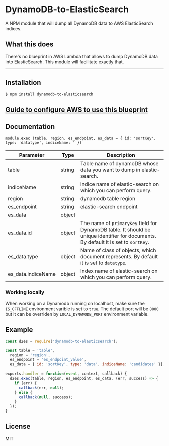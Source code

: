 # DynamoDB-to-ElasticSearch

A NPM module that will dump all DynamoDB data to AWS ElasticSearch indices.

## What this does

There's no blueprint in AWS Lambda that allows to dump DynamoDB data into ElasticSearch. This module will facilitate exactly that.

---

## Installation

```sh
$ npm install dynamodb-to-elasticsearch
```

## [Guide to configure AWS to use this blueprint](https://aws.amazon.com/blogs/compute/indexing-amazon-dynamodb-content-with-amazon-elasticsearch-service-using-aws-lambda)

## Documentation

`module.exec (table, region, es_endpoint, es_data = { id: 'sortKey', type: 'datatype', indiceName: ''})`

| Parameter | Type | Description
| ------ | ------ | ------ |
| table | string | Table name of dynamoDB whose data you want to dump in elastic-search.
| indiceName | string | indice name of elastic-search on which you can perform query.
| region | string | dynamodb table region
| es_endpoint | string | elastic-search endpoint
| es_data | object |
| es_data.id | object | The name of `primaryKey` field for DynamoDB table. It should be unique identifier for documents. By default it is set to `sortKey`. 
| es_data.type | object | Name of class of objects, which document represents. By default it is set to `datatype`.
| es_data.indiceName | object | Index name of elastic-search on which you can perform query.

### Working locally

When working on a Dynamodb running on localhost, make sure the `IS_OFFLINE` environment varible is set to `true`.
The default port will be `8000` but it can be overriden by `LOCAL_DYNAMODB_PORT` environment variable.

## Example

```javascript
const d2es = require('dynamodb-to-elasticsearch');

const table = 'table',
  region = 'region',
  es_endpoint = 'es_endpoint_value',
  es_data = { id: 'sortKey', type: 'data', indiceName: 'candidates' }};

exports.handler = function(event, context, callback) {
  d2es.exec(table, region, es_endpoint, es_data, (err, success) => {
    if (err) {
      callback(err, null);
    } else {
      callback(null, success);
    }
  });
}

```

License
----
MIT
